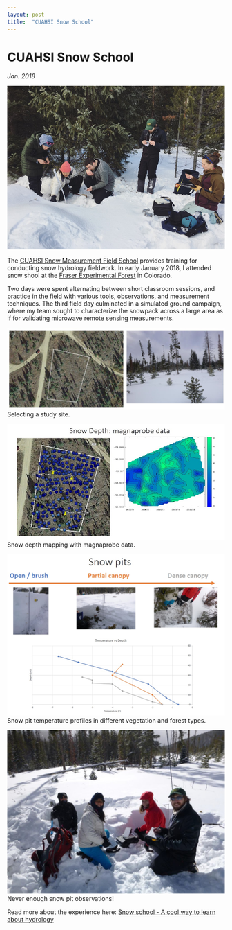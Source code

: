 ```yaml
---
layout: post
title:  "CUAHSI Snow School"
---
```



# CUAHSI Snow School
*Jan. 2018*

![snow pit observations](/assets/images/snowschool1.JPG "snow pit observations")

The [CUAHSI Snow Measurement Field School](https://www.cuahsi.org/education/training/training-and-workshops/snow-measurement-field-school) provides training for conducting snow hydrology fieldwork. In early January 2018, I attended snow shool at the [Fraser Experimental Forest](https://www.fs.usda.gov/main/fraser) in Colorado.

Two days were spent alternating between short classroom sessions, and practice in the field with various tools, observations, and measurement techniques. The third field day culminated in a simulated ground campaign, where my team sought to characterize the snowpack across a large area as if for validating microwave remote sensing measurements.

![site selection](/assets/images/snowschool2.JPG "study site selection")
Selecting a study site.

![snow depth](/assets/images/snowschool3.jpg "snow depth mapping with the magnaprobe")
Snow depth mapping with magnaprobe data.

![snow pits](/assets/images/snowschool4.jpg "snow pits in different vegetation and forest types")
Snow pit temperature profiles in different vegetation and forest types.

![more snow pits](/assets/images/snowschool5.JPG "never enough snow pit observations")
Never enough snow pit observations!

Read more about the experience here: [Snow school - A cool way to learn about hydrology](https://www.ce.washington.edu/news/article/2018-04-26/snow-school-cool-way-learn-about-hydrology)
